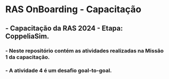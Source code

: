# RAS OnBoarding - Capacitação

## - Capacitação da RAS 2024 - Etapa: CoppeliaSim.

### - Neste repositório contém as atividades realizadas na Missão 1 da capacitação.
### - A atividade 4 é um desafio goal-to-goal.
